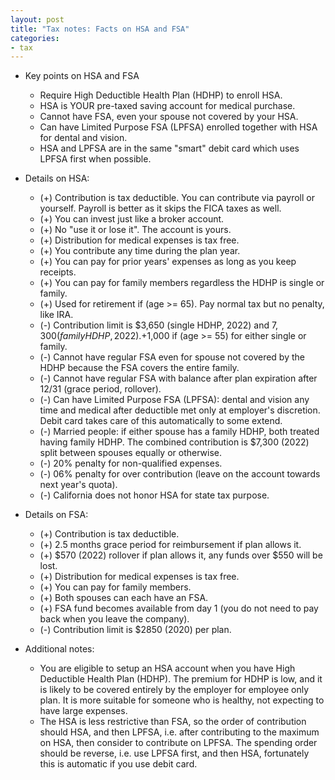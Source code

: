 ```yaml
---
layout: post
title: "Tax notes: Facts on HSA and FSA"
categories:
- tax
---
```


- Key points on HSA and FSA

  - Require High Deductible Health Plan (HDHP) to enroll HSA.
  - HSA is YOUR pre-taxed saving account for medical purchase.
  - Cannot have FSA, even your spouse not covered by your HSA.
  - Can have Limited Purpose FSA (LPFSA) enrolled together with HSA for dental and vision.
  - HSA and LPFSA are in the same "smart" debit card which uses LPFSA first when possible.

- Details on HSA:

  - (+) Contribution is tax deductible. You can contribute via payroll or yourself. Payroll is better as it skips the FICA taxes as well.
  - (+) You can invest just like a broker account.
  - (+) No "use it or lose it". The account is yours.
  - (+) Distribution for medical expenses is tax free.
  - (+) You contribute any time during the plan year. 
  - (+) You can pay for prior years' expenses as long as you keep receipts.
  - (+) You can pay for family members regardless the HDHP is single or family.
  - (+) Used for retirement if (age >= 65). Pay normal tax but no penalty, like IRA.
  - (-) Contribution limit is $3,650 (single HDHP, 2022) and $7,300 (family HDHP, 2022). +$1,000 if (age >= 55) for either single or family.
  - (-) Cannot have regular FSA even for spouse not covered by the HDHP because the FSA covers the entire family.
  - (-) Cannot have regular FSA with balance after plan expiration after 12/31 (grace period, rollover).
  - (-) Can have Limited Purpose FSA (LPFSA): dental and vision any time and medical after deductible met only at employer's discretion. Debit card takes care of this automatically to some extend.
  - (-) Married people: if either spouse has a family HDHP, both treated having family HDHP. The combined contribution is $7,300 (2022) split between spouses equally or otherwise.
  - (-) 20% penalty for non-qualified expenses.
  - (-) 06% penalty for over contribution (leave on the account towards next year's quota).
  - (-) California does not honor HSA for state tax purpose.

- Details on FSA:

  - (+) Contribution is tax deductible.
  - (+) 2.5 months grace period for reimbursement if plan allows it.  
  - (+) $570 (2022) rollover if plan allows it, any funds over $550 will be lost.
  - (+) Distribution for medical expenses is tax free.  
  - (+) You can pay for family members.  
  - (+) Both spouses can each have an FSA.  
  - (+) FSA fund becomes available from day 1 (you do not need to pay back when you leave the company).
  - (-) Contribution limit is $2850 (2020) per plan.  

- Additional notes:

  - You are eligible to setup an HSA account when you have High Deductible Health Plan (HDHP).
The premium for HDHP is low, and it is likely to be covered entirely
by the employer for employee only plan. It is more suitable for
someone who is healthy, not expecting to have large expenses. 
  - The HSA is less restrictive than FSA, so the order of contribution
should HSA, and then LPFSA, i.e. after contributing to the maximum
on HSA, then consider to contribute on LPFSA. The spending order
should be reverse, i.e. use LPFSA first, and then HSA, fortunately
this is automatic if you use debit card.
